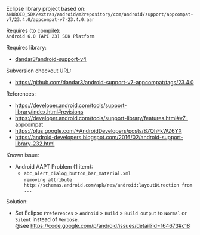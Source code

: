 Eclipse library project based on:<br/>
`ANDROID_SDK/extras/android/m2repository/com/android/support/appcompat-v7/23.4.0/appcompat-v7-23.4.0.aar`

Requires (to compile):<br/>
`Android 6.0 (API 23) SDK Platform`

Requires library:</br>
* [dandar3/android-support-v4](https://github.com/dandar3/android-support-v4)

Subversion checkout URL:<br/>
* https://github.com/dandar3/android-support-v7-appcompat/tags/23.4.0

References:
* https://developer.android.com/tools/support-library/index.html#revisions
* https://developer.android.com/tools/support-library/features.html#v7-appcompat
* https://plus.google.com/+AndroidDevelopers/posts/B7QhFkWZ6YX
* https://android-developers.blogspot.com/2016/02/android-support-library-232.html

Known issue:
* Android AAPT Problem (1 item):
  * `abc_alert_dialog_button_bar_material.xml` <br/>
`removing attribute http://schemas.android.com/apk/res/android:layoutDirection from ...`<br/>

Solution:
* Set Eclipse `Preferences` > `Android` > `Build` > `Build output` to `Normal` or `Silent` instead of `Verbose`.<br/>
  @see https://code.google.com/p/android/issues/detail?id=164673#c18